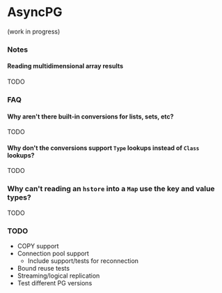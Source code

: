 # AsyncPG

(work in progress)

### Notes

#### Reading multidimensional array results

TODO

### FAQ

#### Why aren't there built-in conversions for lists, sets, etc?

TODO

#### Why don't the conversions support `Type` lookups instead of `Class` lookups?

TODO

### Why can't reading an `hstore` into a `Map` use the key and value types?

TODO

### TODO

* COPY support
* Connection pool support
  * Include support/tests for reconnection
* Bound reuse tests
* Streaming/logical replication
* Test different PG versions
